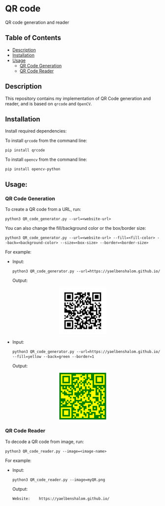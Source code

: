# QR code
QR code generation and reader


Table of Contents
-----------------
  * [Description](#description)
  * [Installation](#installation)
  * [Usage](#usage)
    * [QR Code Generation](#qr-code-generation)
    * [QR Code Reader](#qr-code-reader)


## Description
This repository contains my implementation of QR Code generation and reader, and is based on `qrcode` and `OpenCV`.


## Installation
Install required dependencies:

To install `qrcode` from the command line:
```
pip install qrcode
```

To install `opencv` from the command line:
```
pip install opencv-python
```


## Usage:

### QR Code Generation
To create a QR code from a URL, run:
```
python3 QR_code_generator.py --url=<website-url>
```

You can also change the fill/background color or the box/border size:
```
python3 QR_code_generator.py --url=<website-url> --fill=<fill-color> --back=<background-color> --size=<box-size> --border=<border-size>
```

For example:

- Input:
    ```
    python3 QR_code_generator.py --url=https://yaelbenshalom.github.io/
    ```
    Output:<br>
<p align="center">
   <img style="text-align: center" src="https://github.com/YaelBenShalom/qr-code/blob/master/images/myQR.png" width=30%>
</p>

- Input:
    ```
    python3 QR_code_generator.py --url=https://yaelbenshalom.github.io/ --fill=yellow --back=green --border=1
    ```
    Output:<br>
<p align="center">
   <img style="text-align: center" src="https://github.com/YaelBenShalom/qr-code/blob/master/images/myQR2.png" width=30%>
</p>


### QR Code Reader
To decode a QR code from image, run:
```
python3 QR_code_reader.py --image=<image-name>
```

For example:

- Input:
    ```
    python3 QR_code_reader.py --image=myQR.png
    ```
    Output:
    ```
    Website:    https://yaelbenshalom.github.io/
    ```
